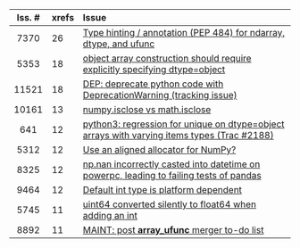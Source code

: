 |Iss. \#| xrefs | Issue |
|:-----:|:------|:------|
|7370|26|[Type hinting / annotation (PEP 484) for ndarray, dtype, and ufunc](https://github.com/numpy/numpy/issues/7370)
|5353|18|[object array construction should require explicitly specifying dtype=object](https://github.com/numpy/numpy/issues/5353)
|11521|18|[DEP: deprecate python code with DeprecationWarning (tracking issue)](https://github.com/numpy/numpy/issues/11521)
|10161|13|[numpy.isclose vs math.isclose](https://github.com/numpy/numpy/issues/10161)
|641|12|[python3: regression for unique on dtype=object arrays with varying items types (Trac #2188)](https://github.com/numpy/numpy/issues/641)
|5312|12|[Use an aligned allocator for NumPy?](https://github.com/numpy/numpy/issues/5312)
|8325|12|[np.nan incorrectly casted into datetime on powerpc, leading to failing tests of pandas](https://github.com/numpy/numpy/issues/8325)
|9464|12|[Default int type is platform dependent](https://github.com/numpy/numpy/issues/9464)
|5745|11|[uint64 converted silently to float64 when adding an int](https://github.com/numpy/numpy/issues/5745)
|8892|11|[MAINT: post __array_ufunc__ merger to-do list](https://github.com/numpy/numpy/issues/8892)
